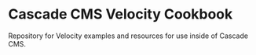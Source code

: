 Cascade CMS Velocity Cookbook
================================

Repository for Velocity examples and resources for use inside of Cascade CMS.
